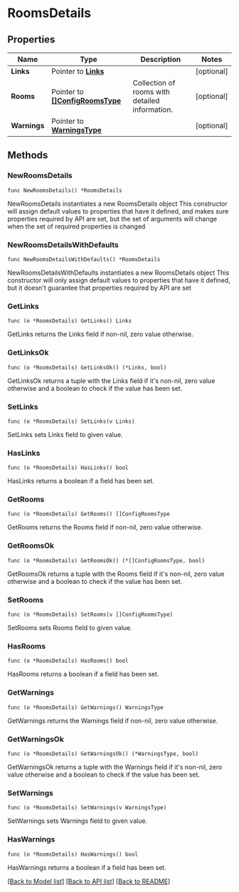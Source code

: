 # RoomsDetails

## Properties

Name | Type | Description | Notes
------------ | ------------- | ------------- | -------------
**Links** | Pointer to [**Links**](Links.md) |  | [optional] 
**Rooms** | Pointer to [**[]ConfigRoomsType**](ConfigRoomsType.md) | Collection of rooms with detailed information. | [optional] 
**Warnings** | Pointer to [**WarningsType**](WarningsType.md) |  | [optional] 

## Methods

### NewRoomsDetails

`func NewRoomsDetails() *RoomsDetails`

NewRoomsDetails instantiates a new RoomsDetails object
This constructor will assign default values to properties that have it defined,
and makes sure properties required by API are set, but the set of arguments
will change when the set of required properties is changed

### NewRoomsDetailsWithDefaults

`func NewRoomsDetailsWithDefaults() *RoomsDetails`

NewRoomsDetailsWithDefaults instantiates a new RoomsDetails object
This constructor will only assign default values to properties that have it defined,
but it doesn't guarantee that properties required by API are set

### GetLinks

`func (o *RoomsDetails) GetLinks() Links`

GetLinks returns the Links field if non-nil, zero value otherwise.

### GetLinksOk

`func (o *RoomsDetails) GetLinksOk() (*Links, bool)`

GetLinksOk returns a tuple with the Links field if it's non-nil, zero value otherwise
and a boolean to check if the value has been set.

### SetLinks

`func (o *RoomsDetails) SetLinks(v Links)`

SetLinks sets Links field to given value.

### HasLinks

`func (o *RoomsDetails) HasLinks() bool`

HasLinks returns a boolean if a field has been set.

### GetRooms

`func (o *RoomsDetails) GetRooms() []ConfigRoomsType`

GetRooms returns the Rooms field if non-nil, zero value otherwise.

### GetRoomsOk

`func (o *RoomsDetails) GetRoomsOk() (*[]ConfigRoomsType, bool)`

GetRoomsOk returns a tuple with the Rooms field if it's non-nil, zero value otherwise
and a boolean to check if the value has been set.

### SetRooms

`func (o *RoomsDetails) SetRooms(v []ConfigRoomsType)`

SetRooms sets Rooms field to given value.

### HasRooms

`func (o *RoomsDetails) HasRooms() bool`

HasRooms returns a boolean if a field has been set.

### GetWarnings

`func (o *RoomsDetails) GetWarnings() WarningsType`

GetWarnings returns the Warnings field if non-nil, zero value otherwise.

### GetWarningsOk

`func (o *RoomsDetails) GetWarningsOk() (*WarningsType, bool)`

GetWarningsOk returns a tuple with the Warnings field if it's non-nil, zero value otherwise
and a boolean to check if the value has been set.

### SetWarnings

`func (o *RoomsDetails) SetWarnings(v WarningsType)`

SetWarnings sets Warnings field to given value.

### HasWarnings

`func (o *RoomsDetails) HasWarnings() bool`

HasWarnings returns a boolean if a field has been set.


[[Back to Model list]](../README.md#documentation-for-models) [[Back to API list]](../README.md#documentation-for-api-endpoints) [[Back to README]](../README.md)


